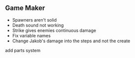 ## Game Maker

- Spawners aren't solid
- Death sound not working
- Strike gives enemies continuous damage
- Fix variable names
- Change Jakob's damage into the steps and not the create



add parts system